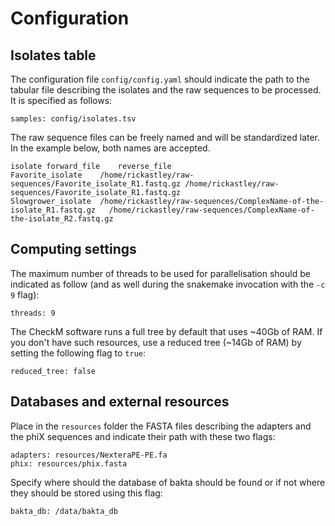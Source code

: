 # Configuration

## Isolates table

The configuration file `config/config.yaml` should indicate the path to the tabular file describing the isolates and the raw sequences to be processed.
It is specified as follows: 

    samples: config/isolates.tsv

The raw sequence files can be freely named and will be standardized later. In the example below, both names are accepted.

    isolate	forward_file	reverse_file
    Favorite_isolate	/home/rickastley/raw-sequences/Favorite_isolate_R1.fastq.gz	/home/rickastley/raw-sequences/Favorite_isolate_R1.fastq.gz	
    Slowgrower_isolate	/home/rickastley/raw-sequences/ComplexName-of-the-isolate_R1.fastq.gz	/home/rickastley/raw-sequences/ComplexName-of-the-isolate_R2.fastq.gz	


## Computing settings

The maximum number of threads to be used for parallelisation should be indicated as follow (and as well during the snakemake invocation with the `-c 9` flag):

    threads: 9

The CheckM software runs a full tree by default that uses ~40Gb of RAM. If you don't have such resources, use a reduced tree (~14Gb of RAM) by setting the following flag to `true`:

    reduced_tree: false


## Databases and external resources

Place in the `resources` folder the FASTA files describing the adapters and the phiX sequences and indicate their path with these two flags:

    adapters: resources/NexteraPE-PE.fa
    phix: resources/phix.fasta

Specify where should the database of bakta should be found or if not where they should be stored using this flag:

    bakta_db: /data/bakta_db


